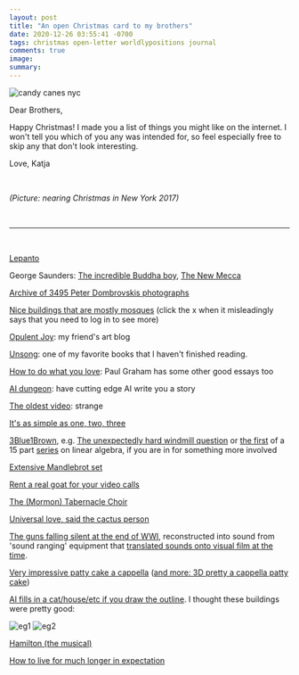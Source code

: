 ```yaml
---
layout: post
title: "An open Christmas card to my brothers"
date: 2020-12-26 03:55:41 -0700
tags: christmas open-letter worldlypositions journal
comments: true
image:
summary:
---
```

![candy canes nyc](https://hosting.photobucket.com/images/i/katjasgrace/IMG_20171207_133151.jpg)

Dear Brothers,

Happy Christmas! I made you a list of things you might like on the internet. I won't tell you which of you any was intended for, so feel especially free to skip any that don't look interesting.

Love,
Katja


&nbsp;

*(Picture: nearing Christmas in New York 2017)*<!--ex-->

&nbsp;

***

&nbsp;


[Lepanto](https://www.poetryfoundation.org/poems/47917/lepanto)

George Saunders: [The incredible Buddha boy](https://www.gq.com/story/ram-bornjon-miracle-meditating), [The New Mecca](https://www.gq.com/story/george-saunders-on-dubai)

[Archive of 3495 Peter Dombrovskis photographs](https://nla.gov.au/nla.obj-148516339)

[Nice buildings that are mostly mosques](https://www.pinterest.fr/katjagrace/architecture/) (click the x when it misleadingly says that you need to log in to see more)

[Opulent Joy](https://opulentjoy.tumblr.com/): my friend's art blog

[Unsong](http://unsongbook.com/): one of my favorite books that I haven't finished reading.

[How to do what you love](http://www.paulgraham.com/love.html): Paul Graham has some other good essays too

[AI dungeon](https://play.aidungeon.io/): have cutting edge AI write you a story

[The oldest video](https://www.youtube.com/watch?v=Fxd8XJ_J0Gc): strange

[It's as simple as one, two, three](http://calteches.library.caltech.edu/607/2/Feynman.pdf)

[3Blue1Brown](https://www.youtube.com/c/3blue1brown), e.g. [The unexpectedly hard windmill question](https://www.youtube.com/watch?v=M64HUIJFTZM&t=184s) or [the first](https://www.youtube.com/watch?v=fNk_zzaMoSs&list=PLZHQObOWTQDPD3MizzM2xVFitgF8hE_ab&index=1&t=8s) of a 15 part [series](https://www.youtube.com/playlist?list=PLZHQObOWTQDPD3MizzM2xVFitgF8hE_ab) on linear algebra, if you are in for something more involved

[Extensive Mandlebrot set](https://www.youtube.com/watch?v=zXTpASSd9xE)

[Rent a real goat for your video calls](https://www.cronkshawfoldfarm.co.uk/goatsonzoom)

[The (Mormon) Tabernacle Choir](https://open.spotify.com/artist/2duo4NJtUrLaI38trK0hht?si=oTsXkJXWQ_OFPjtVcTis9g)

[Universal love, said the cactus person](https://slatestarcodex.com/2015/04/21/universal-love-said-the-cactus-person/)

[The guns falling silent at the end of WWI](https://www.youtube.com/watch?v=jwisj9WqWc0), reconstructed into sound from 'sound ranging' equipment that [translated sounds onto visual film at the time](https://codatocoda.com/blog/making-a-new-world-armistice-soundwave/).

[Very impressive patty cake a cappella](https://www.youtube.com/watch?v=nz7SMVYMT6k) ([and more: 3D pretty a cappella patty cake](https://www.youtube.com/watch?v=yvYwIVO20H4))

[AI fills in a cat/house/etc if you draw the outline](https://affinelayer.com/pixsrv/). I thought these buildings were pretty good:

![eg1](https://hosting.photobucket.com/images/i/katjasgrace/Screen_Shot_2020_12_24_at_6.06.47_PM.png)
![eg2](https://hosting.photobucket.com/images/i/katjasgrace/Screen_Shot_2020_12_24_at_6.09.38_PM.png)

[Hamilton (the musical)](https://www.youtube.com/watch?v=aPSWZUExZ8M&list=RDaPSWZUExZ8M&start_radio=1&t=4435)

[How to live for much longer in expectation](https://waitbutwhy.com/2016/03/cryonics.html)
